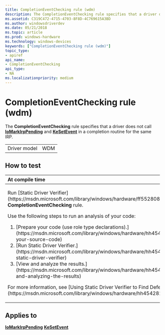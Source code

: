 ```yaml
---
title: CompletionEventChecking rule (wdm)
description: The CompletionEventChecking rule specifies that a driver does not call IoMarkIrpPending and KeSetEvent in a completion routine for the same IRP.
ms.assetid: C319C472-4715-4703-8F8D-4C769615A3BD
ms.author: windowsdriverdev
ms.date: 05/21/2018
ms.topic: article
ms.prod: windows-hardware
ms.technology: windows-devices
keywords: ["CompletionEventChecking rule (wdm)"]
topic_type:
- apiref
api_name:
- CompletionEventChecking
api_type:
- NA
ms.localizationpriority: medium
---
```


# CompletionEventChecking rule (wdm)


The **CompletionEventChecking** rule specifies that a driver does not call [**IoMarkIrpPending**](https://msdn.microsoft.com/library/windows/hardware/ff549422) and [**KeSetEvent**](https://msdn.microsoft.com/library/windows/hardware/ff553253) in a completion routine for the same IRP.

|              |     |
|--------------|-----|
| Driver model | WDM |

How to test
-----------

<table>
<colgroup>
<col width="100%" />
</colgroup>
<thead>
<tr class="header">
<th align="left">At compile time</th>
</tr>
</thead>
<tbody>
<tr class="odd">
<td align="left"><p>Run [Static Driver Verifier](https://msdn.microsoft.com/library/windows/hardware/ff552808) and specify the <strong>CompletionEventChecking</strong> rule.</p>
Use the following steps to run an analysis of your code:
<ol>
<li>[Prepare your code (use role type declarations).](https://msdn.microsoft.com/library/windows/hardware/hh454281#preparing-your-source-code)</li>
<li>[Run Static Driver Verifier.](https://msdn.microsoft.com/library/windows/hardware/hh454281#running-static-driver-verifier)</li>
<li>[View and analyze the results.](https://msdn.microsoft.com/library/windows/hardware/hh454281#viewing-and-analyzing-the-results)</li>
</ol>
<p>For more information, see [Using Static Driver Verifier to Find Defects in Drivers](https://msdn.microsoft.com/library/windows/hardware/hh454281).</p></td>
</tr>
</tbody>
</table>

Applies to
----------

[**IoMarkIrpPending**](https://msdn.microsoft.com/library/windows/hardware/ff549422)
[**KeSetEvent**](https://msdn.microsoft.com/library/windows/hardware/ff553253)
 

 





